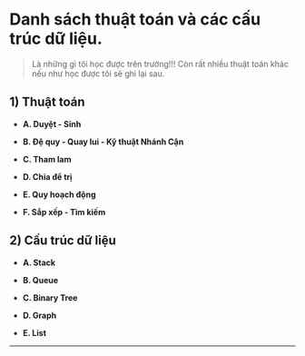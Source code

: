 # Danh sách thuật toán và các cấu trúc dữ liệu.

>Là những gì tôi học được trên trường!!! Còn rất nhiều thuật toán khác nếu như học được tôi sẽ ghi lại sau. 

## 1) Thuật toán

- <b> A. Duyệt - Sinh </b>

- <b> B. Đệ quy - Quay lui - Kỹ thuật Nhánh Cận </b>

- <b> C. Tham lam </b>

- <b> D. Chia để trị </b>

- <b> E. Quy hoạch động </b>

- <b> F. Sắp xếp - Tìm kiếm </b>


## 2) Cấu trúc dữ liệu

- <b> A. Stack </b>

- <b> B. Queue </b>

- <b> C. Binary Tree </b>

- <b> D. Graph </b>

- <b> E. List </b>

----------------------
